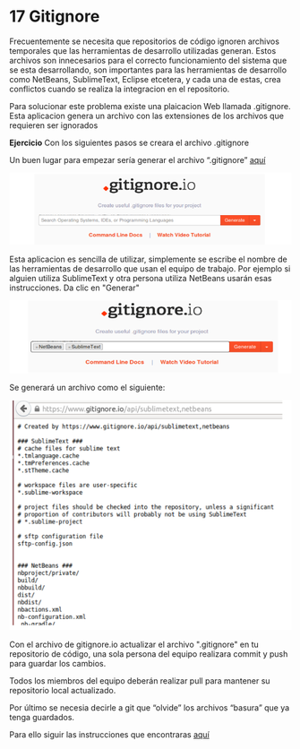 # 17 Gitignore

Frecuentemente se necesita que repositorios de código ignoren archivos temporales que las herramientas de desarrollo utilizadas generan. Estos archivos son innecesarios para el correcto funcionamiento del sistema que se esta desarrollando, son importantes para las herramientas de desarrollo como NetBeans, SublimeText, Eclipse etcetera, y cada una de estas, crea conflictos cuando se realiza la integracion en el repositorio.

Para solucionar este problema existe una plaicacion Web llamada .gitignore. Esta aplicacion genera un archivo con las extensiones de los archivos que requieren ser ignorados

__Ejercicio__ Con los siguientes pasos se creara el archivo .gitignore

Un buen lugar para empezar sería generar el archivo “.gitignore” [aquí][8]

[8]:https://www.gitignore.io/

![Página de gitignore](images/gitignore.png) 

Esta aplicacion es sencilla de utilizar, simplemente se escribe el nombre de las herramientas de desarrollo que usan el equipo de trabajo. Por ejemplo si alguien utiliza SublimeText y otra persona utiliza NetBeans usarán esas instrucciones. Da clic en "Generar"

![Agregacion de programas que utiliza cada desarrollador](images/agregarprogramas.png)

Se generará un archivo como el siguiente:

![Archivo que genera Gitignore](images/archivodegitignore.png)

Con el archivo de gitignore.io actualizar el archivo ".gitignore" en tu repositorio de código, una sola persona del equipo realizara commit y push para guardar los cambios. 

Todos los miembros del equipo deberán realizar pull para mantener su repositorio local actualizado.

Por último se necesia decirle a git que “olvide” los archivos “basura” que ya tenga guardados.

Para ello siguir las instrucciones que encontraras [aquí][9]

[9]:http://stackoverflow.com/a/19095988/54848
